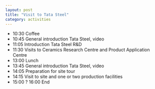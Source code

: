 ```yaml
---
layout: post
title: "Visit to Tata Steel"
category: activities
---
```


* 10:30 Coffee
* 10:45 General introduction Tata Steel, video
* 11:05 Introduction Tata Steel R&D
* 11:30 Visits to Ceramics Research Centre and Product Application Centre
* 13:00 Lunch
* 13:45 General introduction Tata Steel, video
* 14:05 Preparation for site tour
* 14:15 Visit to site and one or two production facilities
* 15:00 ? 16:00 End

[mail sscdelft]: mailto:SIAMSC-EWI@tudelft.nl
